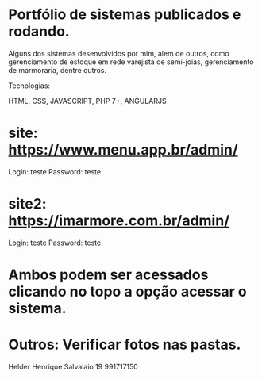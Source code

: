 # Portfólio de sistemas publicados e rodando.

Alguns dos sistemas desenvolvidos por mim, alem de outros, como gerenciamento de estoque em rede varejista de semi-joias, gerenciamento de marmoraria, dentre outros. 

Tecnologias:

HTML, CSS, JAVASCRIPT, PHP 7+, ANGULARJS

# site: https://www.menu.app.br/admin/
Login: teste
Password: teste

# site2: https://imarmore.com.br/admin/
Login: teste
Password: teste

# Ambos podem ser acessados clicando no topo a opção acessar o sistema.


# Outros: Verificar fotos nas pastas.



Helder Henrique Salvalaio
19 991717150
